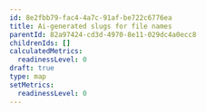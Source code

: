 ```yaml
---
id: 8e2fbb79-fac4-4a7c-91af-be722c6776ea
title: Ai-generated slugs for file names
parentId: 82a97424-cd3d-4970-8e11-029dc4a0ecc8
childrenIds: []
calculatedMetrics:
  readinessLevel: 0
draft: true
type: map
setMetrics:
  readinessLevel: 0
---
```

